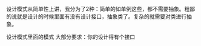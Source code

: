 设计模式从简单性上讲，我分为了2种：简单的如单例这些，都不需要抽象。粗鄙的说就是设计的时候里面有没有设计接口，抽象类了。复杂的就需要对类进行抽象。

设计模式里面的模式 大部分要求：你的设计得有个接口
